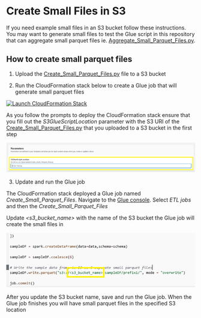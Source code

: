 # Create Small Files in S3
If you need example small files in an S3 bucket follow these instructions. You may want to generate small files to test the Glue script in this repository that can aggregate small parquet files ie. [Aggregate_Small_Parquet_Files.py](https://github.com/ev2900/Glue_Aggregate_Small_Files/blob/cloud_formation/Aggregate_Small_Parquet_Files.py).

## How to create small parquet files

1. Upload the [Create_Small_Parquet_Files.py](https://github.com/ev2900/Glue_Aggregate_Small_Files/blob/cloud_formation/Example/Create_Small_Parquet_Files.py) file to a S3 bucket

2. Run the CloudFormation stack below to create a Glue job that will generate small parquet files

[![Launch CloudFormation Stack](https://sharkech-public.s3.amazonaws.com/misc-public/cloudformation-launch-stack.png)](https://console.aws.amazon.com/cloudformation/home#/stacks/new?stackName=create-small-files-glue&templateURL=https://sharkech-public.s3.amazonaws.com/misc-public/Glue_Job_Deployment_Create_Small_Parquet_Files.yaml)

As you follow the prompts to deploy the CloudFormation stack ensure that you fill out the *S3GlueScriptLocation* parameter with the S3 URI of the [Create_Small_Parquet_Files.py](https://github.com/ev2900/Glue_Aggregate_Small_Files/blob/cloud_formation/Example/Create_Small_Parquet_Files.py) that you uploaded to a S3 bucket in the first step

<img width="800" alt="cat_indicies_1" src="https://github.com/ev2900/Glue_Aggregate_Small_Files/blob/main/Example/README/cloudformation-parameter.png">

3. Update and run the Glue job

The CloudFormation stack deployed a Glue job named *Create_Small_Parquet_Files*. Navigate to the [Glue console](https://us-east-1.console.aws.amazon.com/gluestudio/home). Select *ETL jobs* and then the *Create_Small_Parquet_Files*

Update *<s3_bucket_name>* with the name of the S3 bucket the Glue job will create the small files in

<img width="600" alt="cat_indicies_1" src="https://github.com/ev2900/Glue_Aggregate_Small_Files/blob/main/Example/README/update-glue-script.png">

After you update the S3 bucket name, save and run the Glue job. When the Glue job finishes you will have small parquet files in the specified S3 location
